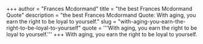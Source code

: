 +++
author = "Frances Mcdormand"
title = "the best Frances Mcdormand Quote"
description = "the best Frances Mcdormand Quote: With aging, you earn the right to be loyal to yourself."
slug = "with-aging-you-earn-the-right-to-be-loyal-to-yourself"
quote = '''With aging, you earn the right to be loyal to yourself.'''
+++
With aging, you earn the right to be loyal to yourself.
